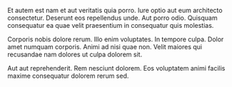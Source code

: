 Et autem est nam et aut veritatis quia porro. Iure optio aut eum architecto consectetur. Deserunt eos repellendus unde. Aut porro odio. Quisquam consequatur ea quae velit praesentium in consequatur quis molestias.
 Corporis nobis dolore rerum. Illo enim voluptates. In tempore culpa. Dolor amet numquam corporis. Animi ad nisi quae non. Velit maiores qui recusandae nam dolores ut culpa dolorem sit.
 Aut aut reprehenderit. Rem nesciunt dolorem. Eos voluptatem animi facilis maxime consequatur dolorem rerum sed.